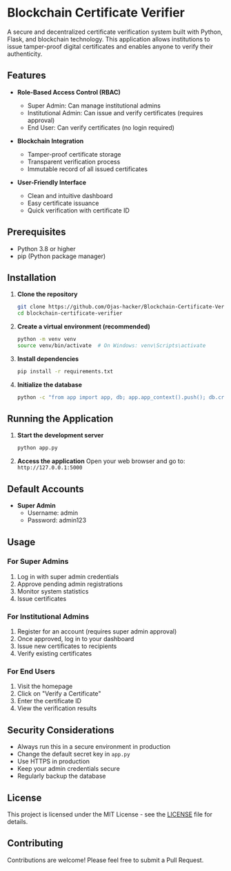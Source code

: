 # Blockchain Certificate Verifier

A secure and decentralized certificate verification system built with Python, Flask, and blockchain technology. This application allows institutions to issue tamper-proof digital certificates and enables anyone to verify their authenticity.

## Features

- **Role-Based Access Control (RBAC)**
  - Super Admin: Can manage institutional admins
  - Institutional Admin: Can issue and verify certificates (requires approval)
  - End User: Can verify certificates (no login required)

- **Blockchain Integration**
  - Tamper-proof certificate storage
  - Transparent verification process
  - Immutable record of all issued certificates

- **User-Friendly Interface**
  - Clean and intuitive dashboard
  - Easy certificate issuance
  - Quick verification with certificate ID

## Prerequisites

- Python 3.8 or higher
- pip (Python package manager)

## Installation

1. **Clone the repository**
   ```bash
   git clone https://github.com/Ojas-hacker/Blockchain-Certificate-Verifier.git
   cd blockchain-certificate-verifier
   ```

2. **Create a virtual environment (recommended)**
   ```bash
   python -m venv venv
   source venv/bin/activate  # On Windows: venv\Scripts\activate
   ```

3. **Install dependencies**
   ```bash
   pip install -r requirements.txt
   ```

4. **Initialize the database**
   ```bash
   python -c "from app import app, db; app.app_context().push(); db.create_all()"
   ```

## Running the Application

1. **Start the development server**
   ```bash
   python app.py
   ```

2. **Access the application**
   Open your web browser and go to: `http://127.0.0.1:5000`

## Default Accounts

- **Super Admin**
  - Username: admin
  - Password: admin123

## Usage

### For Super Admins
1. Log in with super admin credentials
2. Approve pending admin registrations
3. Monitor system statistics
4. Issue certificates

### For Institutional Admins
1. Register for an account (requires super admin approval)
2. Once approved, log in to your dashboard
3. Issue new certificates to recipients
4. Verify existing certificates

### For End Users
1. Visit the homepage
2. Click on "Verify a Certificate"
3. Enter the certificate ID
4. View the verification results

## Security Considerations

- Always run this in a secure environment in production
- Change the default secret key in `app.py`
- Use HTTPS in production
- Keep your admin credentials secure
- Regularly backup the database

## License

This project is licensed under the MIT License - see the [LICENSE](LICENSE) file for details.

## Contributing

Contributions are welcome! Please feel free to submit a Pull Request.

